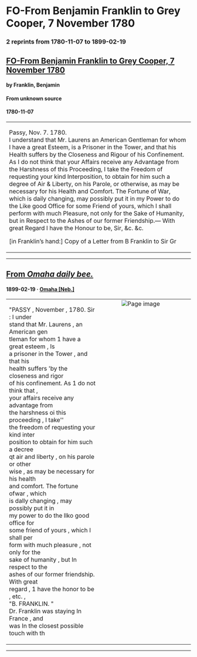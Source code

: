 
# FO-From Benjamin Franklin to Grey Cooper, 7 November 1780

### 2 reprints from 1780-11-07 to 1899-02-19

## [FO-From Benjamin Franklin to Grey Cooper, 7 November 1780](https://founders.archives.gov/documents/Franklin/01-33-02-0426)

#### by Franklin, Benjamin

#### From unknown source

#### 1780-11-07

<table style="width: 100%;"><tr><td style="width: 50%">

  
Passy, Nov. 7. 1780.  
I understand that Mr. Laurens an American Gentleman for whom I have a great Esteem, is a Prisoner in the Tower, and that his Health suffers by the Closeness and Rigour of his Confinement. As I do not think that your Affairs receive any Advantage from the Harshness of this Proceeding, I take the Freedom of requesting your kind Interposition, to obtain for him such a degree of Air &amp; Liberty, on his Parole, or otherwise, as may be necessary for his Health and Comfort. The Fortune of War, which is daily changing, may possibly put it in my Power to do the Like good Office for some Friend of yours, which I shall perform with much Pleasure, not only for the Sake of Humanity, but in Respect to the Ashes of our former Friendship.— With great Regard I have the Honour to be, Sir, &amp;c. &amp;c.  
  
[in Franklin’s hand:] Copy of a Letter from B Franklin to Sir Gr
</td></tr></table>

---

## [From _Omaha daily bee._](https://chroniclingamerica.loc.gov/lccn/sn99021999/1899-02-19/ed-1/seq-10)

#### 1899-02-19 &middot; [Omaha [Neb.]](http://dbpedia.org/resource/Omaha%2C_Nebraska)

<table style="width: 100%;"><tr><td style="width: 50%">

  
&quot;PASSY , November , 1780. Sir : I under­  
stand that Mr. Laurens , an American gen­  
tleman for whom 1 have a great esteem , Is  
a prisoner in the Tower , and that his  
health suffers &#x27;by the closeness and rigor  
of his confinement. As 1 do not think that ,  
your affairs receive any advantage from  
the harshness oi this proceeding , I take&#x27;&#x27;  
the freedom of requesting your kind inter­  
position to obtain for him such a decree  
qt air and liberty , on his parole or other­  
wise , as may be necessary for his health  
and comfort. The fortune ofwar , which  
is dally changing , may possibly put it in  
my power to do the llko good office for  
some friend of yours , which I shall per­  
form with much pleasure , not only for the  
sake of humanity , but In respect to the  
ashes of our former friendship. With great  
regard , 1 have the honor to be , etc. ,  
&quot;B. FRANKLIN. &quot;  
Dr. Franklin was staying In France , and  
was In the closest possible touch with th
</td><td style="width: 50%; max-height: 75%; margin: auto; display: block;">
<img alt="Page image" src="https://chroniclingamerica.loc.gov/iiif/2/nbu_beatrice_ver01%2Fdata%2Fsn99021999%2F00206538934%2F1899021901%2F0216.jp2/pct:42.398505,50.572442,12.332258,10.675549/!600,600/0/default.jpg"/>
</td>
</tr></table>

---

